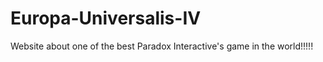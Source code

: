 # Europa-Universalis-IV
Website about one of the best Paradox Interactive's game in the world!!!!! 
